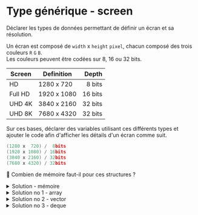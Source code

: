 # Type générique - screen

Déclarer les types de données permettant de définir un écran et sa résolution.

Un écran est composé de `width` x `height` `pixel`, chacun composé des trois couleurs `R` `G` `B`.<br>
Les couleurs peuvent être codées sur 8, 16 ou 32 bits. 

| Screen   | Definition  | Depth   |
|----------|-------------|--------:|
| HD       | 1280 x 720  |  8 bits |
| Full HD  | 1920 x 1080 | 16 bits |
| UHD 4K   | 3840 x 2160 | 32 bits |
| UHD 8K   | 7680 x 4320 | 32 bits |

Sur ces bases, déclarer des variables utilisant ces différents types et ajouter le code afin d'afficher les détails d'un écran comme suit.

~~~cpp
(1280 x  720) /  8bits
(1920 x 1080) / 16bits
(3840 x 2160) / 32bits
(7680 x 4320) / 32bits
~~~

🤔 Combien de mémoire faut-il pour ces structures ?

<details>
<summary>Solution - mémoire</summary>

| Screen  | Definition  | Colors | Depth | Bits          | Bytes       |M Bytes|
|---------|-------------|:------:|:-----:|--------------:|------------:|------:|
| HD      | 1280 x 720  |   3    |   8   |    22'118'400 |   2'764'800 |   2.8 |
| Full HD | 1920 x 1080 |   3    |  16   |    99'532'800 |  12'441'600 |  12.4 |
| UHD 4K  | 3840 x 2160 |   3    |  32   |   796'262'400 |  99'532'800 |  99.5 |
| UHD 8K  | 7680 x 4320 |   3    |  32   | 3'185'049'600 | 398'131'200 | 398.1 |

⚠️ Ces éléments sont **trop gros (~400 MB contigu en mémoire)** pour être sur la pile, plusieurs solutions.

### Dimentionnement de la pile d'exécution
Sur les systèmes Unix/Linux, les commandes telles que `ulimit` permet de voir ou d'ajuster la taille de la pile d'exécution pour un processus : `ulimit -s` (typiquement **8 MB**, déjà trop peu pour du *Full HD*)

Certains compilateurs peuvent donner des informations sur la taille de la pile d'exécution allouée par défaut.<br>
Avec GCC, vous pouvez utiliser l'option `-Wstack-usage=n` pour obtenir un avertissement sur l'utilisation de la pile : `g++ -Wstack-usage=1024 -o main main.cpp`

### Alternatives

1. Utiliser `static` à la déclaration des variables pour que celles-ci sont placées sur le `heap` (tas).<br>
Cette solution implique jusqu'à **400 MB contigu en mémoire** ce qui sera difficile voire impossible pour l'OS.


2. Utiliser des `vector<vector<T>>` ce qui est naturellement le cas dans ce problème. Le dimentionnement se fera au moment de la déclaration de la variable et non sur le type. Les parties `data` des vecteurs sont réservés dynamiquement et donc sur le `heap`.<br>
Dans le cas d'un écran *UHD 8k*, il y aura `7680` vecteurs de `414 KB` chacun (4320 x 3 x 32 / 1'000).

3. Répartir les données en plus petits blocs encore avec une [`deque<T>`](https://cplusplus.com/reference/deque/deque/) (ASD).<br>
Les données sont réparties en plusieurs `chunks`. La répartition en plusieurs vecteurs (solution no 2) est déjà suffisante.

</details>

<details>
<summary> Solution no 1 - array</summary>

~~~cpp
#include <iostream>
#include <array>
#include <cstdint>

using namespace std;

//------------------------------------------------------------
template <typename T>
struct Pixel {
   T R;
   T G;
   T B;
};

//------------------------------------------------------------
template <typename T, size_t width>
using Line = array<Pixel<T>, width>;

//------------------------------------------------------------
template <typename T, size_t width, size_t height>
using Screen = array< Line<T, width>, height>;

//------------------------------------------------------------
using HD      = Screen<uint8_t,  1280,  720>;
using Full_HD = Screen<uint16_t, 1920, 1080>;
using UHD_4k  = Screen<uint32_t, 3840, 2160>;
using UHD_8k  = Screen<uint32_t, 7680, 4320>;

//------------------------------------------------------------
template <typename T, size_t width, size_t height>
ostream& operator<< (ostream& os, const Screen<T, width, height>& s);

//------------------------------------------------------------
int main() {
   static HD      screen_HD;
   static Full_HD screen_Full_HD;
   static UHD_4k  screen_UHD_4k;
   static UHD_8k  screen_UHD_8k;

   cout << screen_HD       << endl;
   cout << screen_Full_HD  << endl;
   cout << screen_UHD_4k   << endl;
   cout << screen_UHD_8k   << endl;
}

//------------------------------------------------------------
template <typename T, size_t width, size_t height>
ostream& operator<< (ostream& os, const Screen<T, width, height>& s) {
   if(s.empty()) return os;
   os << "(" << s[0].size() << " x " << s.size() << ") / "
      << sizeof(T) * 8 << "bits";
   return os;
}
~~~

</details>

<details>
<summary>Solution no 2 - vector</summary>

~~~cpp
#include <iostream>
#include <vector>
#include <cstdint>

using namespace std;

//------------------------------------------------------------
template <typename T>
struct Pixel {
   T R;
   T G;
   T B;
};

//------------------------------------------------------------
template <typename T>
using Line = vector<Pixel<T>>;

//------------------------------------------------------------
template <typename T>
using Screen = vector<Line<T>>;

//------------------------------------------------------------
template <typename T>
ostream& operator<< (ostream& os, const Screen<T>& s);

//------------------------------------------------------------
int main() {
   Screen<uint8_t>  screen_HD     (1280, Line<uint8_t> ( 720));
   Screen<uint16_t> screen_Full_HD(1920, Line<uint16_t>(1080));
   Screen<uint32_t> screen_UHD_4k (3840, Line<uint32_t>(2160));
   Screen<uint32_t> screen_UHD_8k (7680, Line<uint32_t>(4320));

   cout << screen_HD       << endl;
   cout << screen_Full_HD  << endl;
   cout << screen_UHD_4k   << endl;
   cout << screen_UHD_8k   << endl;
}

//------------------------------------------------------------
template <typename T>
ostream& operator<< (ostream& os, const Screen<T>& s) {
   if(s.empty()) return os;
   os << "(" << s[0].size() << " x " << s.size() << ") / "
      << sizeof(T) * 8 << "bits";
   return os;
}
~~~

</details>

<details>
<summary>Solution no 3 - deque</summary>

~~~cpp
#include <iostream>
#include <deque>
#include <cstdint>

using namespace std;

//------------------------------------------------------------
template <typename T>
struct Pixel {
   T R;
   T G;
   T B;
};

//------------------------------------------------------------
template <typename T>
using Line = deque<Pixel<T>>;

//------------------------------------------------------------
template <typename T>
using Screen = deque<Line<T>>;

//------------------------------------------------------------
template <typename T>
ostream& operator<< (ostream& os, const Screen<T>& s);

//------------------------------------------------------------
int main() {
   Screen<uint8_t>  screen_HD     (1280, Line<uint8_t> ( 720));
   Screen<uint16_t> screen_Full_HD(1920, Line<uint16_t>(1080));
   Screen<uint32_t> screen_UHD_4k (3840, Line<uint32_t>(2160));
   Screen<uint32_t> screen_UHD_8k (7680, Line<uint32_t>(4320));

   cout << screen_HD       << endl;
   cout << screen_Full_HD  << endl;
   cout << screen_UHD_4k   << endl;
   cout << screen_UHD_8k   << endl;
}

//------------------------------------------------------------
template <typename T>
ostream& operator<< (ostream& os, const Screen<T>& s) {
   if(s.empty()) return os;
   os << "(" << s[0].size() << " x " << s.size() << ") / "
      << sizeof(T) * 8 << "bits";
   return os;
}
~~~

</details>
